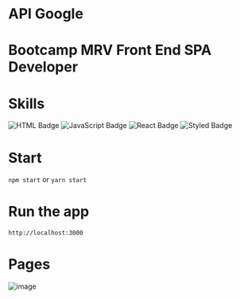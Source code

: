 # API Google

# Bootcamp MRV Front End SPA Developer

# Skills
![HTML Badge](https://img.shields.io/badge/HTML5-E34F26?style=for-the-badge&logo=html5&logoColor=white)
![JavaScript Badge](https://img.shields.io/badge/JavaScript-F7DF1E?style=for-the-badge&logo=javascript&logoColor=black)
![React Badge](https://img.shields.io/badge/React-20232A?style=for-the-badge&logo=react&logoColor=61DAFB)
![Styled Badge](https://img.shields.io/badge/styled--components-DB7093?style=for-the-badge&logo=styled-components&logoColor=white)

# Start 

`npm start` or `yarn start`

# Run the app

`http://localhost:3000`

# Pages
![image](https://user-images.githubusercontent.com/65916297/128767323-dbd75904-b922-41ff-9f67-4a00ef604c2e.png)
